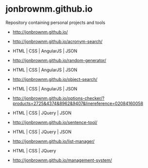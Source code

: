 # jonbrownm.github.io
Repository containing personal projects and tools

* http://jonbrownm.github.io/

* http://jonbrownm.github.io/acronym-search/
 * HTML | CSS | AngularJS | JSON

* http://jonbrownm.github.io/random-generator/
 * HTML | CSS | AngularJS | JSON

* http://jonbrownm.github.io/object-search/
 * HTML | CSS | AngularJS | JSON

* http://jonbrownm.github.io/options-checker/?products=2725&4374&8962&9407&linereference=02084160058
 * HTML | CSS | JQuery | JSON

* http://jonbrownm.github.io/sentence-tool/
 * HTML | CSS | JQuery | JSON

* http://jonbrownm.github.io/list-manager/
 * HTML | CSS | JQuery

* http://jonbrownm.github.io/management-system/
